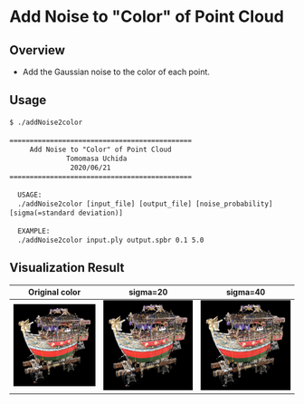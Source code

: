# Add Noise to "Color" of Point Cloud
## Overview
- Add the Gaussian noise to the color of each point.

## Usage
```
$ ./addNoise2color 

=============================================
     Add Noise to "Color" of Point Cloud
              Tomomasa Uchida
               2020/06/21
=============================================

  USAGE:
  ./addNoise2color [input_file] [output_file] [noise_probability] [sigma(=standard deviation)]

  EXAMPLE:
  ./addNoise2color input.ply output.spbr 0.1 5.0
```

## Visualization Result
|Original color|sigma=20|sigma=40|
|:-:|:-:|:-:|
|![color_noise1](sample_images/funehoko_original_color.bmp)|![color_noise2](sample_images/funehoko_50per_sigma20.bmp)|![color_noise3](sample_images/funehoko_50per_sigma40.bmp)|